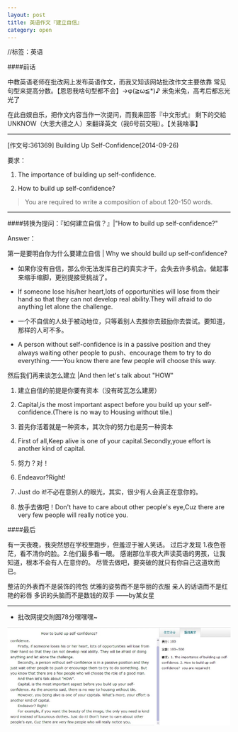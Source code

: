 ```yaml
---
layout: post
title: 英语作文『建立自信』
category: open
---
```


//标签：英语

####前话

中教英语老师在批改网上发布英语作文，而我又知该网站批改作文主要依靠
常见句型来提高分数。【恩恩我啥句型都不会】->φ(≧ω≦*)♪ 米兔米兔，高考后都忘光光了

在此自娱自乐，把作文内容当作一次提问，而我来回答『中文形式』
剩下的交給UNKNOW（大恩大德之人）来翻译英文（我6号前交哦）。【关我啥事】

---

[作文号:361369] Building Up Self-Confidence(2014-09-26)

要求：

1. The importance of building up self-confidence. 

2. How to build up self-confidence?  

> You are required to write a composition of about 120-150 words.

---

####转换为提问：『如何建立自信？』|"How to build up self-confidence?"

Answer：

第一是要明白你为什么要建立自信 | Why we should build up self-confidence?

- 如果你没有自信，那么你无法发挥自己的真实才干，会失去许多机会。做起事来缩手缩脚，更别提接受挑战了。

- If someone lose his/her heart,lots of opportunities will lose from their hand so that they can not develop real ability.They will afraid to do anything let alone the challenge.

- 一个不自信的人处于被动地位，只等着别人去推你去鼓励你去尝试。要知道，那样的人可不多。

- A person without self-confidence is in a passive position and they always waiting other people to push、encourage them to try to do everything.——You know there are few people will choose this way.

然后我们再来谈怎么建立 |And then let's talk about "HOW"

1. 建立自信的前提是你要有资本（没有砖瓦怎么建房）

1. Capital,is the most important aspect before you build up your self-confidence.(There is no way to Housing without tile.)

2. 首先你活着就是一种资本，其次你的努力也是另一种资本

2. First of all,Keep alive is one of your capital.Secondly,youe effort is another kind of capital.

3. 努力？对！

3. Endeavor?Right!

4. Just do it!不必在意别人的眼光，其实，很少有人会真正在意你的。

4. 放手去做吧！Don't have to care about other people's eye,Cuz there are very few people will really notice you.

####最后

>
有一天夜晚，我突然想在学校里跑步，但羞涩于被人笑话。
过后才发现 1.夜色苍茫，看不清你的脸。2.他们最多看一眼。
感谢那位半夜大声读英语的男孩，让我知道，根本不会有人在意你的。
尽管去做吧，要突破的就只有你自己这道坎而已。
>
整洁的外表而不是装饰的挎包
优雅的姿势而不是华丽的衣服
亲人的话语而不是红艳的彩唇
多识的头脑而不是数钱的双手
        ——by某女星
>

---

- 批改网提交附图78分嘿嘿嘿~

<img class="cover" src="/images/2014/10/Others/20141005105958.jpg" />